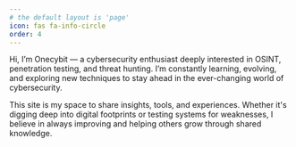 ```yaml
---
# the default layout is 'page'
icon: fas fa-info-circle
order: 4
---
```


Hi, I’m Onecybit — a cybersecurity enthusiast deeply interested in OSINT, penetration testing, and threat hunting. I’m constantly learning, evolving, and exploring new techniques to stay ahead in the ever-changing world of cybersecurity.

This site is my space to share insights, tools, and experiences. Whether it's digging deep into digital footprints or testing systems for weaknesses, I believe in always improving and helping others grow through shared knowledge.

